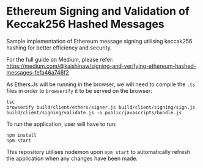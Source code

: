 # Ethereum Signing and Validation of Keccak256 Hashed Messages

Sample implementation of Ethereum message signing utilising keccak256 hashing for better efficiency and security.

For the full guide on Medium, please refer: https://medium.com/@kaishinaw/signing-and-verifying-ethereum-hashed-messages-fefa46a746f2

As Ethers.Js will be running in the browser, we will need to compile the `.ts` files in order to `browserify` it to be served on the browser:
```
tsc
browserify build/client/ethers/signer.js build/client/signing/sign.js  build/client/signing/validate.js -o public/javascripts/bundle.js
```

To run the application, user will have to run:
```
npm install
npm start
```

This repository utilises nodemon upon `npm start` to automatically refresh the application when any changes have been made.
